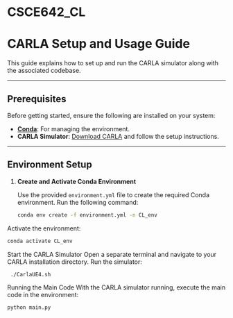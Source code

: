 # CSCE642_CL
# CARLA Setup and Usage Guide

This guide explains how to set up and run the CARLA simulator along with the associated codebase.

---

## Prerequisites

Before getting started, ensure the following are installed on your system:

- **[Conda](https://docs.conda.io/en/latest/miniconda.html)**: For managing the environment.
- **CARLA Simulator**: [Download CARLA](https://carla.org/) and follow the setup instructions.

---

## Environment Setup

1. **Create and Activate Conda Environment**

   Use the provided `environment.yml` file to create the required Conda environment. Run the following command:

   ```bash
   conda env create -f environment.yml -n CL_env
   ```
Activate the environment:
   ```bash
   conda activate CL_env
   ```

Start the CARLA Simulator
Open a separate terminal and navigate to your CARLA installation directory. Run the simulator:
   ```bash
    ./CarlaUE4.sh
   ```
Running the Main Code
With the CARLA simulator running, execute the main code in the environment:
   ```bash
python main.py
   ```
   
